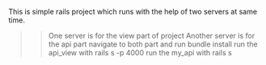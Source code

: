 This is simple rails project which runs with the help of two servers at same time.
>> One server is for the view part of project
>> Another server is for the api part
>> navigate to both part and run bundle install
>> run the api_view with rails s -p 4000
>> run the my_api  with rails s
